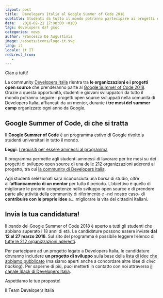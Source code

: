 ```yaml
---
layout: post
title:  Developers Italia al Google Summer of Code 2018
subtitle: Studenti da tutto il mondo potranno partecipare ai progetti open source di Developers Italia. Scopri come partecipare
date:   2018-02-21 17:00:00 +0100
tags: developers daf gsoc
categories: news
author: Francesco De Augustinis
image: /assets/icons/logo-it.svg
lang: it
locale: it_IT
redirect_from:
   -
---
```


Ciao a tutti!

La community [Developers Italia](https://developers.italia.it/) rientra tra **le organizzazioni e i progetti open source** che prenderanno parte al [Google Summer of Code 2018](https://summerofcode.withgoogle.com/). Grazie a questa opportunità, studenti e giovani sviluppatori da tutto il mondo potranno seguire i progetti open source sviluppati nella comunità di Developers Italia, affiancati da un mentor, durante i **tre mesi del summer camp** organizzato ogni anno da Google.

## Google Summer of Code, di che si tratta

Il **Google Summer of Code** è un programma estivo di Google rivolto a studenti universitari in tutto il mondo.

**Leggi**: [I requisiti per essere ammessi al programma](https://summerofcode.withgoogle.com/terms/student)

Il programma permette agli studenti ammessi di lavorare per tre mesi su dei progetti di sviluppo open source di una delle 212 organizzazioni aderenti al progetto, tra cui [la community di Developers Italia](https://summerofcode.withgoogle.com/organizations/6723597649838080/).

Agli studenti selezionati sarà riconosciuta una borsa di studio, oltre all’**affiancamento di un mentor** per tutto il periodo. L’obiettivo è quello di migliorare le proprie competenze nello sviluppo open source e di prendere parte alle attività della community di riferimento e -nel nostro caso- di **contribuire con le proprie idee** a... migliorare la vita dei cittadini italiani.

## Invia la tua candidatura!

Il bando del Google Summer of Code 2018 è aperto a tutti gli studenti che abbiano superato i 18 anni di età. Le candidature possono essere inviate **dal 12 al 27 marzo 2018**. Sul sito del programma è possibile leggere l’elenco di [tutte le 212 organizzazioni aderenti](https://summerofcode.withgoogle.com/organizations/).

Per partecipare ad un progetto legato a Developers Italia, le candidature dovranno includere **un progetto di sviluppo** sulla base della [lista di idee che abbiamo pubblicato](https://developers.italia.it/en/gsoc-ideas/) (ma siamo aperti anche a concordare altre idee di *civic hacking*). Per saperne di più, puoi metterti in contatto con noi attraverso [il canale Slack di Developers Italia](https://slack.developers.italia.it/).

Aspettiamo le tue proposte!

Il Team Developers Italia
